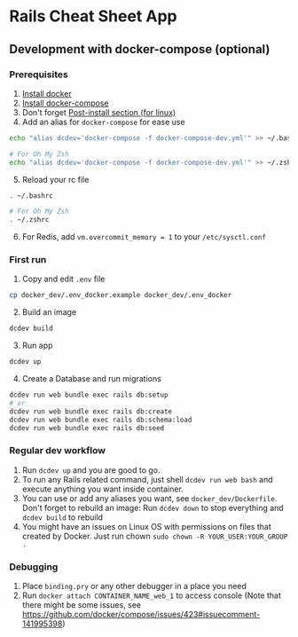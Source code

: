 # Rails Cheat Sheet App

## Development with docker-compose (optional)

### Prerequisites

1. [Install docker](https://docs.docker.com/get-docker/)
2. [Install docker-compose](https://docs.docker.com/compose/install/)
3. Don't forget [Post-install section (for linux)](https://docs.docker.com/engine/install/linux-postinstall/#manage-docker-as-a-non-root-user)
4. Add an alias for `docker-compose` for ease use

```bash
echo "alias dcdev='docker-compose -f docker-compose-dev.yml'" >> ~/.bashrc

# For Oh My Zsh
echo "alias dcdev='docker-compose -f docker-compose-dev.yml'" >> ~/.zshrc
```

5. Reload your rc file

```bash
. ~/.bashrc

# For Oh My Zsh
. ~/.zshrc
```

6. For Redis, add `vm.overcommit_memory = 1` to your `/etc/sysctl.conf`

### First run

1. Copy and edit `.env` file 

```bash
cp docker_dev/.env_docker.example docker_dev/.env_docker
```

2. Build an image

```bash
dcdev build
```

3. Run app

```bash
dcdev up
```

4. Create a Database and run migrations

```bash
dcdev run web bundle exec rails db:setup
# or
dcdev run web bundle exec rails db:create
dcdev run web bundle exec rails db:schema:load
dcdev run web bundle exec rails db:seed
```

### Regular dev workflow

1. Run `dcdev up` and you are good to go.
2. To run any Rails related command, just shell `dcdev run web bash` and execute anything you want inside container.
3. You can use or add any aliases you want, see `docker_dev/Dockerfile`. Don't forget to rebuild an image: Run `dcdev down` to stop everything and `dcdev build` to rebuild
4. You might have an issues on Linux OS with permissions on files that created by Docker. Just run chown `sudo chown -R YOUR_USER:YOUR_GROUP .`

### Debugging

1. Place `binding.pry` or any other debugger in a place you need
2. Run `docker attach CONTAINER_NAME_web_1` to access console (Note that there might be some issues, see https://github.com/docker/compose/issues/423#issuecomment-141995398)
